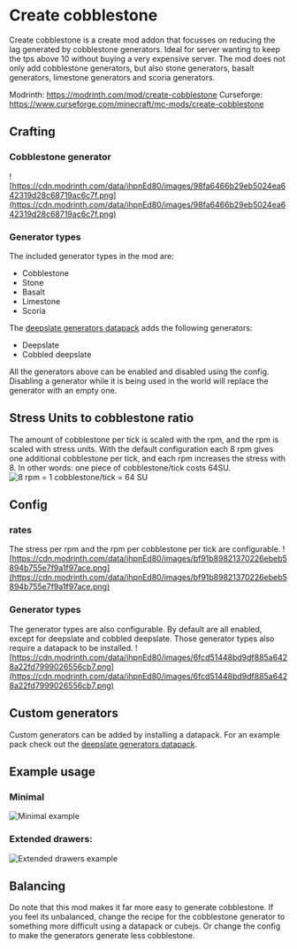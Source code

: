 # Create cobblestone

Create cobblestone is a create mod addon that focusses on reducing the lag generated by cobblestone generators. Ideal for server wanting to keep the tps above 10 without buying a very expensive server. The mod does not only add cobblestone generators, but also stone generators, basalt generators, limestone generators and scoria generators.

Modrinth: https://modrinth.com/mod/create-cobblestone
Curseforge: https://www.curseforge.com/minecraft/mc-mods/create-cobblestone

## Crafting
### Cobblestone generator
![https://cdn.modrinth.com/data/ihpnEd80/images/98fa6466b29eb5024ea642319d28c68719ac6c7f.png](https://cdn.modrinth.com/data/ihpnEd80/images/98fa6466b29eb5024ea642319d28c68719ac6c7f.png)

### Generator types
The included generator types in the mod are:
- Cobblestone
- Stone
- Basalt
- Limestone
- Scoria

The [deepslate generators datapack](https://modrinth.com/datapack/create-cobblestone-deepslate-generators) adds the following generators:
- Deepslate
- Cobbled deepslate

All the generators above can be enabled and disabled using the config. Disabling a generator while it is being used in the world will replace the generator with an empty one.

## Stress Units to cobblestone ratio
The amount of cobblestone per tick is scaled with the rpm, and the rpm is scaled with stress units. With the default configuration each 8 rpm gives one additional cobblestone per tick, and each rpm increases the stress with 8. In other words: one piece of cobblestone/tick costs 64SU.
![8 rpm = 1 cobblestone/tick = 64 SU](https://cdn.modrinth.com/data/ihpnEd80/images/0c623573f25a99f5174a479514ff925d19738073.png)

## Config
### rates
The stress per rpm and the rpm per cobblestone per tick are configurable.
![https://cdn.modrinth.com/data/ihpnEd80/images/bf91b89821370226ebeb5894b755e7f9a1f97ace.png](https://cdn.modrinth.com/data/ihpnEd80/images/bf91b89821370226ebeb5894b755e7f9a1f97ace.png)
### Generator types
The generator types are also configurable. By default are all enabled, except for deepslate and cobbled deepslate. Those generator types also require a datapack to be installed.
![https://cdn.modrinth.com/data/ihpnEd80/images/6fcd51448bd9df885a6428a22fd7999026556cb7.png](https://cdn.modrinth.com/data/ihpnEd80/images/6fcd51448bd9df885a6428a22fd7999026556cb7.png)

## Custom generators
Custom generators can be added by installing a datapack. For an example pack check out the [deepslate generators datapack](https://modrinth.com/datapack/create-cobblestone-deepslate-generators).

## Example usage
### Minimal
![Minimal example](https://cdn.modrinth.com/data/ihpnEd80/images/27c5c58c6673c8d46ad795858555eb6c61111962.png)

### Extended drawers:
![Extended drawers example](https://cdn.modrinth.com/data/ihpnEd80/images/fa56da691ea4b4d751673104748f16f8eb75de7a.png)

## Balancing
Do note that this mod makes it far more easy to generate cobblestone. If you feel its unbalanced, change the recipe for the cobblestone generator to something more difficult using a datapack or cubejs. Or change the config to make the generators generate less cobblestone.